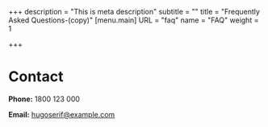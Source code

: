 +++
description = "This is meta description"
subtitle = ""
title = "Frequently Asked Questions-(copy)"
[menu.main]
URL = "faq"
name = "FAQ"
weight = 1

+++
# Contact

**Phone:** 1800 123 000

**Email:** [hugoserif@example.com](mailto:hugoserif@example.com)